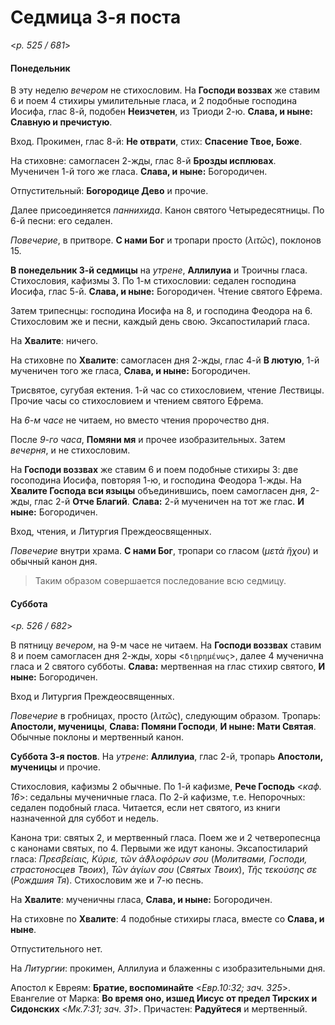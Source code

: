 
# Седмица 3-я поста

<*p. 525 / 681*>

#### Понедельник

В эту неделю *вечером* не стихословим. На **Господи воззвах** же ставим 6 и поем 4 стихиры умилительные гласа, 
и 2 подобные господина Иосифа, глас 8-й, подобен **Неизчетен**, из Триоди 2-ю. 
**Слава, и ныне: Славную и пречистую**. 

Вход. Прокимен, глас 8-й: **Не отврати**, стих: **Спасение Твое, Боже**. 

На стиховне: самогласен 2-жды, глас 8-й **Брозды исплювах**. Мученичен 1-й того же гласа. 
**Слава, и ныне:** Богородичен. 

Отпустительный: **Богородице Дево** и прочие. 

Далее присоединяется *паннихида*. Канон святого Четыредесятницы. По 6-й песни: его седален. 

*Повечерие*, в притворе. **С нами Бог** и тропари просто (*λιτῶς*), поклонов 15. 

**В понедельник 3-й седмицы** на *утрене*, **Аллилуиа** и Троичны гласа. Стихословия, кафизмы 3. 
По 1-м стихословии: седален господина Иосифа, глас 5-й. **Слава, и ныне:** Богородичен. 
Чтение святого Ефрема. 

Затем трипеснцы: господина Иосифа на 8, и господина Феодора на 6. Стихословим же и песни, 
каждый день свою.
Эксапостиларий гласа. 

На **Хвалите**: ничего. 

На стиховне по **Хвалите**: самогласен дня 2-жды, глас 4-й **В лютую**, 1-й мученичен того же гласа, 
**Слава, и ныне:** Богородичен. 

Трисвятое, сугубая ектения. 1-й час со стихословием, чтение Лествицы. 
Прочие часы со стихословием и чтением святого Ефрема. 

На *6-м часе* не читаем, но вместо чтения пророчество дня. 

После *9-го часа*, **Помяни мя** и прочее изобразительных. Затем *вечерня*, и не стихословим. 

На **Господи воззвах** же ставим 6 и поем подобные стихиры 3: две госоподина Иосифа, повторяя 1-ю, 
и господина Феодора 1-жды. На **Хвалите Господа вси языцы** объединившись, поем самогласен дня, 
2-жды, глас 2-й **Отче Благий**. **Слава:** 2-й мученичен на тот же глас. **И ныне:** Богородичен. 

Вход, чтения, и Литургия Преждеосвященных. 

*Повечерие* внутри храма. **С нами Бог**, тропари со гласом (*μετὰ ἥχου*) и обычный канон дня. 

> Таким образом совершается последование всю седмицу.

#### Суббота

<*p. 526 / 682*>

В пятницу *вечером*, на 9-м часе не читаем. На **Господи воззвах** ставим 8 и поем самогласен дня 2-жды, 
хоры <`διῃρημένως`>, далее 4 мученична гласа и 2 святого субботы. **Слава:** мертвенная на глас стихир 
святого, **И ныне:** Богородичен. 

Вход и Литургия Преждеосвященных. 

*Повечерие* в гробницах, просто (*λιτῶς*), следующим образом. Тропарь: **Апостоли, мученицы**, 
**Слава: Помяни Господи**, **И ныне: Мати Святая**. Обычные поклоны и мертвенный канон. 

**Суббота 3-я постов**. На *утрене*: **Аллилуиа**, глас 2-й, тропарь **Апостоли, мученицы** и прочие. 

Стихословия, кафизмы 2 обычные. По 1-й кафизме, **Рече Господь** <*каф. 16*>: седальны мученичные гласа. 
По 2-й кафизме, т.е. Непорочных: седален подобный гласа. 
Читается, если нет святого, из книги назначенной для суббот и недель. 

Канона три: святых 2, и мертвенный гласа. Поем же и 2 четверопеснца с канонами святых, по 4. Первыми же 
идут каноны. 
Эксапостиларий гласа: *Πρεσβείαις, Κύριε, τῶν ἀϑλοφόρων σου* (*Молитвами, Господи, страстоносцев Твоих*), 
*Τῶν ἁγίων σου* (*Святых Твоих*), *Τῆς τεκούσης σε* (*Рождшия Тя*). 
Стихословим же и 7-ю песнь. 

На **Хвалите**: мученичны гласа, **Слава, и ныне:** Богородичен. 

На стиховне по **Хвалите**: 4 подобные стихиры гласа, вместе со **Слава, и ныне**. 

Отпустительного нет. 

На *Литургии*: прокимен, Аллилуиа и блаженны с изобразительными дня. 

Апостол к Евреям: **Братие, воспоминайте** <*Евр.10:32; зач. 325*>. 
Евангелие от Марка: **Во время оно, изшед Иисус от предел Тирских и Сидонских** <*Мк.7:31; зач. 31*>. 
Причастен: **Радуйтеся** и мертвенный. 
